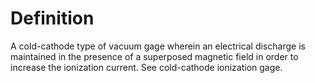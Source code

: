 # Definition

A cold-cathode type of vacuum gage wherein an electrical discharge is
maintained in the presence of a superposed magnetic field in order to
increase the ionization current. See cold-cathode ionization gage.
